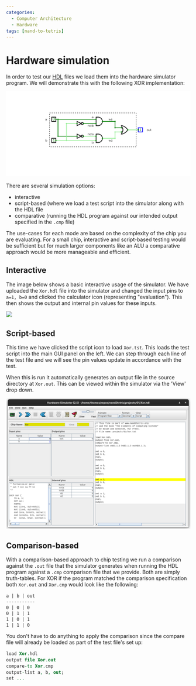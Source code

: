 ```yaml
---
categories:
  - Computer Architecture
  - Hardware
tags: [nand-to-tetris]
---
```


# Hardware simulation

In order to test our
[HDL](/Computer_Architecture/Hardware_Description_Language.md) files we load
them into the hardware simulator program. We will demonstrate this with the
following XOR implementation:

![](/img/xor-addition-four.png)

There are several simulation options:

- interactive
- script-based (where we load a test script into the simulator along with the
  HDL file
- comparative (running the HDL program against our intended output specified in
  the `.cmp` file)

The use-cases for each mode are based on the complexity of the chip you are
evaluating. For a small chip, interactive and script-based testing would be
sufficient but for much larger components like an ALU a comparative approach
would be more manageable and efficient.

## Interactive

The image below shows a basic interactive usage of the simulator. We have
uploaded the `Xor.hdl` file into the simulator and changed the input pins to
`a=1, b=0` and clicked the calculator icon (representing "evaluation"). This
then shows the output and internal pin values for these inputs.

<img src="/home/thomas/repos/computer_science/img/hardware-sim-basic.png" >

## Script-based

This time we have clicked the script icon to load `Xor.tst`. This loads the test
script into the main GUI panel on the left. We can step through each line of the
test file and we will see the pin values update in accordance with the test.

When this is run it automatically generates an output file in the source
directory at `Xor.out`. This can be viewed within the simulator via the 'View'
drop down.

![](/img/hd-sim-test.png)

## Comparison-based

With a comparison-based approach to chip testing we run a comparison against the
`.out` file that the simulator generates when running the HDL program against a
`.cmp` comparison file that we provide. Both are simply truth-tables. For XOR if
the program matched the comparison specification both `Xor.out` and `Xor.cmp`
would look like the following:

```
a | b | out
-----------
0 | 0 | 0
0 | 1 | 1
1 | 0 | 1
1 | 1 | 0
```

You don't have to do anything to apply the comparison since the compare file
will already be loaded as part of the test file's set up:

```vhdl
load Xor.hdl
output file Xor.out
compare-to Xor.cmp
output-list a, b, out;
set ...
```
